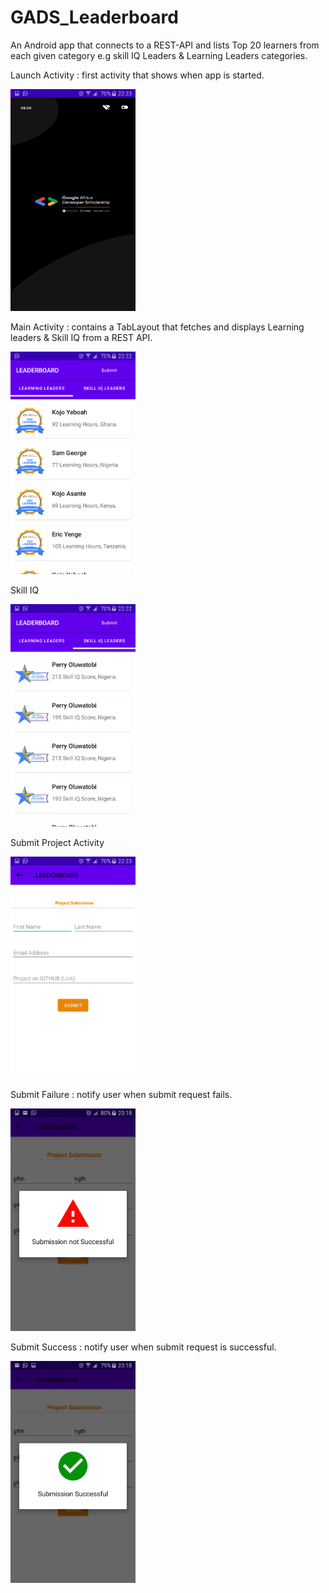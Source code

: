 # GADS_Leaderboard
An Android app that connects to a REST-API and lists Top 20 learners from each given category  e.g skill IQ Leaders &amp; Learning Leaders categories.


<p> Launch Activity : first activity that shows when app is started. </p>
<img src="app_screenshots/lauch_screen.png" width="200" />

<p> Main Activity : contains a TabLayout that fetches and displays Learning leaders & Skill IQ from a REST API. </p>
<img src="app_screenshots/learning_leaders.png" width="200" />

<p> Skill IQ </p>
<img src="app_screenshots/skill_iq.png" width="200" />

<p> Submit Project Activity </p>
<img src="app_screenshots/submit_screen.png" width="200" />


<p> Submit Failure : notify user when submit request fails. </p>
<img src="app_screenshots/submit_failure.png" width="200" />

<p> Submit Success : notify user when submit request is successful. </p>
<img src="app_screenshots/submit_success.png" width="200" />




